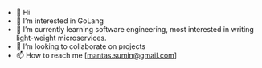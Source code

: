 - 👋 Hi
- 👀 I’m interested in GoLang
- 🌱 I’m currently learning software engineering, most interested in writing light-weight microservices.
- 💞️ I’m looking to collaborate on projects
- 📫 How to reach me [mantas.sumin@gmail.com]

<!---
suminas-dev/suminas-dev is a ✨ special ✨ repository because its `README.md` (this file) appears on your GitHub profile.
You can click the Preview link to take a look at your changes.
--->
